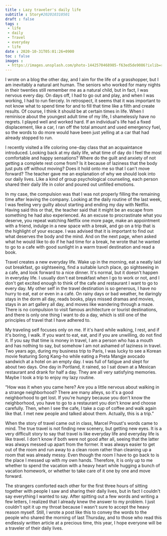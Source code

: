 ```yaml
---
title : Lazy traveler's daily life
subtitle : Story#202010310501
draft : false
tags :
 - life
 - daily
 - Travel
 - everyday
 - life
date : 2020-10-31T05:01:26+0900
toc : false
images : 
 - https://images.unsplash.com/photo-1442570468985-f63ed5de9086?ixlib=rb-1.2.1&q=80&fm=jpg&crop=entropy&cs=tinysrgb&w=1080&fit=max&ixid=eyJhcHBfaWQiOjE1NTU0OX0
---
```

I wrote on a blog the other day, and I aim for the life of a grasshopper, but I am inevitably a natural ant human. The seniors who worked for many nights in their twenties still remember me as a natural child, but in fact, I was nervous every day. On days off, I had to go out and play, and when I was working, I had to run fiercely. In retrospect, it seems that it was important to not know what to spend time for and to fill that time like a filth and create results. Of course, I think it should be at certain times in life. When I reminisce about the youngest adult time of my life, I shamelessly have no regrets. I played well and worked hard. If an individual's life had a fixed displacement, like a car, I ran off the total amount and used emergency fuel, so the words to do more would have been just yelling at a car that had already stopped to run.  

I recently visited a life coloring one-day class that an acquaintance introduced. Looking back at my daily life, what time of day do I feel the most comfortable and happy sensations? Where do the guilt and anxiety of not getting a complete rest come from? Is it because of laziness that the body just puts off without moving? Does it hold onto me so that I can't move forward? The teacher gave me an explanation of why we should look into our daily lives. Like a kind of group psychological counseling, each person shared their daily life in color and poured out unfilled emotions.  

In my case, the compulsion was that I was not properly filling the remaining time after leaving the company. Looking at the daily routine of the last week, I was feeling very guilty about starting and ending my day with Netflix. Having said this or that, the teacher said that it might be an escape from something he had also experienced. As an excuse to procrastinate what you deserve, you repeat watching Netflix one more page, make an appointment with a friend, indulge in a new space with a break, and go on a trip that is the highlight of your escape. I was advised that it is important to find out what deserves the body and the mind. And on the next page, when asked what he would like to do if he had time for a break, he wrote that he wanted to go to a cafe with good sunlight in a warm travel destination and read a book.  

Travel creates a new everyday life. Wake up in the morning, eat a neatly laid out breakfast, go sightseeing, find a suitable lunch place, go sightseeing in a cafe, and look forward to a nice dinner. It's normal, but it doesn't happen in everyday life. I usually don't eat breakfast when I go to work or not, and I don't get excited enough to think of the cafe and restaurant I want to go to every day. My other self in the travel destination is so generous, I have no hurry to eat, eat or even in a café. On rainy days or bad weather, he daringly stays in the dorm all day, reads books, plays missed dramas and movies, stays in an art gallery all day, and moves like wandering through a maze. There is no compulsion to visit famous architecture or tourist destinations, and there is only one thing I want to do a day, which is still one of the principles of travel that I have adhered to.  

My traveling self focuses only on me. If it's hard while walking, I rest, and if it's boring, I walk. If you want to eat, eat, and if you are unwilling, do not find it. If you say that time is money in travel, I am a person who has a mouth and has nothing to say, but somehow I am not ashamed of laziness in travel. Two years ago, during my business trip to Paris, I was lucky to see a Korean movie featuring Song Kang-ho while eating a Preta Mangje avocado sandwich at a hotel on an empty day. I was full of fatigue and slept for about two days. One day in Portland, it rained, so I sat down at a Mexican restaurant and drank for half a day. They are all very satisfying memories. Maybe I took a trip to enjoy my lazy routine.  

“How was it when you came here? Are you a little nervous about walking in a strange neighborhood? There are many alleys, so it's a good neighborhood to get lost. If you're hungry because you don't know the neighborhood, you have to go to a restaurant you don't know and choose carefully. Then, when I see the cafe, I take a cup of coffee and walk again like that. I met new people and talked about them. Actually, this is a trip.”  

When the story of travel came out in class, Marcel Proust's words came to mind. The true travel is not finding new scenery, but getting new eyes. It is a very difficult story to say that travel is like everyday life and everyday life is like travel. I don't know if both were not good after all, seeing that the latter was always messed up apart from the former. It was always easier to get out of the room and run away to a clean room rather than cleaning up a room that was already messy. Even though the room I have to go back to is the place I messed up with my own hands. Therefore, it is only up to me whether to spend the vacation with a heavy heart while hugging a bunch of vacation homework, or whether to take care of it one by one and move forward.  

The strangers comforted each other for the first three hours of sitting together with people I saw and sharing their daily lives, but in fact I couldn't say everything I wanted to say. After spitting out a few words and writing a few letters, I realized that I already knew the answer to my problem. I just couldn't spit it up my throat because I wasn't sure to accept the heavy reason myself. Still, I wrote a post like this to convey the words to the people who shared the morning of last Thursday, and to those who read this endlessly written article at a precious time, this year, I hope everyone will be a traveler of their daily lives.  